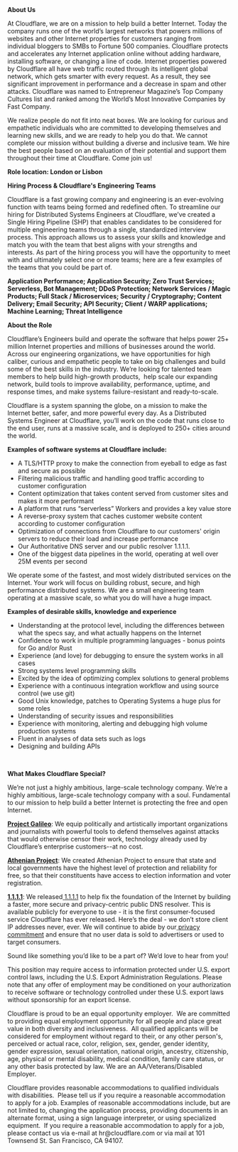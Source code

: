 <div class="content-intro">
	<div><strong>About Us</strong></div>
	<div>
		<p>At Cloudflare, we are on a mission to help build a better Internet. Today the company runs one of the world’s largest networks that powers millions of websites and other Internet properties for customers ranging from individual bloggers to SMBs to Fortune 500 companies. Cloudflare protects and accelerates any Internet application online without adding hardware, installing software, or changing a line of code. Internet properties powered by Cloudflare all have web traffic routed through its intelligent global network, which gets smarter with every request. As a result, they see significant improvement in performance and a decrease in spam and other attacks. Cloudflare was named to Entrepreneur Magazine’s Top Company Cultures list and ranked among the World’s Most Innovative Companies by Fast Company.&nbsp;</p>
		<p><span style="font-weight: 400;">We realize people do not fit into neat boxes. We are looking for curious and empathetic individuals who are committed to developing themselves and learning new skills, and we are ready to help you do that. We cannot complete our mission without building a diverse and inclusive team. We hire the best people based on an evaluation of their potential and support them throughout their time at Cloudflare. Come join us!&nbsp;</span></p>
	</div>
</div>
<p><strong>Role location: London or Lisbon</strong></p>
<p><span style="font-weight: 400;"><strong>Hiring Process &amp; Cloudflare's Engineering Teams</strong></span><em><span style="font-weight: 400;"><br></span></em></p>
<p><span style="font-weight: 400;">Cloudflare is a fast growing company and engineering is an ever-evolving function with teams being formed and redefined often. To streamline our hiring for Distributed Systems Engineers at Cloudflare, we’ve created a Single Hiring Pipeline (SHP) that enables candidates to be considered for multiple engineering teams through a single, standardized interview process. This approach allows us to assess your skills and knowledge and match you with the team that best aligns with your strengths and interests.&nbsp;As part of the hiring process you will have the opportunity to meet with and ultimately select one or more teams; here are a few examples of the teams that you could be part of.</span></p>
<p><strong>Application Performance; Application Security; Zero Trust Services; Serverless, Bot Management; DDoS Protection; Network Services / Magic Products; Full Stack / Microservices; Security / Cryptography; Content Delivery; Email Security; API Security; Client / WARP applications; Machine Learning; Threat Intelligence</strong></p>
<p><strong>About the Role</strong></p>
<p><span style="font-weight: 400;">Cloudflare’s Engineers build and operate the software that helps power 25+ million Internet properties and millions of businesses around the world. Across our engineering organizations, we have opportunities for high caliber, curious and empathetic people to take on big challenges and build some of the best skills in the industry. We’re looking for talented team members to help build high-growth products,&nbsp; help scale our expanding network, build tools to improve availability, performance, uptime, and response times, and make systems failure-resistant and ready-to-scale.</span></p>
<p><span style="font-weight: 400;">Cloudflare is a system spanning the globe, on a mission to make the Internet better, safer, and more powerful every day. As a Distributed Systems Engineer at Cloudflare, you’ll work on the code that runs close to the end user, runs at a massive scale, and is deployed to 250+ cities around the world.</span></p>
<p><strong>Examples of software systems at Cloudflare include:</strong></p>
<ul>
	<li style="font-weight: 400;"><span style="font-weight: 400;">A TLS/HTTP proxy to make the connection from eyeball to edge as fast and secure as possible</span></li>
	<li style="font-weight: 400;"><span style="font-weight: 400;">Filtering malicious traffic and handling good traffic according to customer configuration</span></li>
	<li style="font-weight: 400;"><span style="font-weight: 400;">Content optimization that takes content served from customer sites and makes it more performant</span></li>
	<li style="font-weight: 400;"><span style="font-weight: 400;">A platform that runs “serverless” Workers and provides a key value store</span></li>
	<li style="font-weight: 400;"><span style="font-weight: 400;">A reverse-proxy system that caches customer website content according to customer configuration</span></li>
	<li style="font-weight: 400;"><span style="font-weight: 400;">Optimization of connections from Cloudflare to our customers' origin servers to reduce their load and increase performance</span></li>
	<li style="font-weight: 400;"><span style="font-weight: 400;">Our Authoritative DNS server and our public resolver 1.1.1.1.</span></li>
	<li style="font-weight: 400;"><span style="font-weight: 400;">One of the biggest data pipelines in the world, operating at well over 25M events per second</span></li>
</ul>
<p><span style="font-weight: 400;">We operate some of the fastest, and most widely distributed services on the Internet. Your work will focus on building robust, secure, and high performance distributed systems. We are a small engineering team operating at a massive scale, so what you do will have a huge impact.</span></p>
<p><strong>Examples of desirable skills, knowledge and experience</strong></p>
<ul>
	<li style="font-weight: 400;"><span style="font-weight: 400;">Understanding at the protocol level, including the differences between what the specs say, and what actually happens on the Internet</span></li>
	<li style="font-weight: 400;"><span style="font-weight: 400;">Confidence to work in multiple programming languages - bonus points for Go and/or Rust&nbsp;</span></li>
	<li style="font-weight: 400;"><span style="font-weight: 400;">Experience (and love) for debugging to ensure the system works in all cases</span></li>
	<li style="font-weight: 400;"><span style="font-weight: 400;">Strong systems level programming skills</span></li>
	<li style="font-weight: 400;"><span style="font-weight: 400;">Excited by the idea of optimizing complex solutions to general problems</span></li>
	<li style="font-weight: 400;"><span style="font-weight: 400;">Experience with a continuous integration workflow and using source control (we use git)</span></li>
	<li style="font-weight: 400;"><span style="font-weight: 400;">Good Unix knowledge, patches to Operating Systems a huge plus for some roles</span></li>
	<li style="font-weight: 400;"><span style="font-weight: 400;">Understanding of security issues and responsibilities</span></li>
	<li style="font-weight: 400;"><span style="font-weight: 400;">Experience with monitoring, alerting and debugging high volume production systems</span></li>
	<li style="font-weight: 400;"><span style="font-weight: 400;">Fluent in analyses of data sets such as logs</span></li>
	<li style="font-weight: 400;"><span style="font-weight: 400;">Designing and building APIs</span></li>
</ul>
<p>&nbsp;</p>
<div class="content-conclusion">
	<p><strong>What Makes Cloudflare Special?</strong></p>
	<p><span style="font-weight: 400;">We’re not just a highly ambitious, large-scale technology company. We’re a highly ambitious, large-scale technology company with a soul. Fundamental to our mission to help build a better Internet is protecting the free and open Internet.</span></p>
	<p><a href="https://blog.cloudflare.com/protecting-free-expression-online/"><strong>Project Galileo</strong></a><span style="font-weight: 400;">: We equip politically and artistically important organizations and journalists with powerful tools to defend themselves against attacks that would otherwise censor their work, technology already used by Cloudflare’s enterprise customers--at no cost.</span></p>
	<p><strong><a href="https://www.cloudflare.com/athenian/">Athenian Project</a></strong><span style="font-weight: 400;">: We created Athenian Project to ensure that state and local governments have the highest level of protection and reliability for free, so that their constituents have access to election information and voter registration.</span></p>
	<p><a href="https://1.1.1.1/"><strong>1.1.1.1</strong></a><span style="font-weight: 400;">: We released</span><a href="https://1.1.1.1/"> <span style="font-weight: 400;">1.1.1.1</span></a><span style="font-weight: 400;"> to help fix the foundation of the Internet by building a faster, more secure and privacy-centric public DNS resolver. This is available publicly for everyone to use - it is the first consumer-focused service Cloudflare has ever released. Here’s the deal - we don’t store client IP addresses never, ever. We will continue to abide by our</span><a href="https://developers.cloudflare.com/1.1.1.1/privacy/public-dns-resolver"> privacy commitment</a><span style="font-weight: 400;"> and ensure that no user data is sold to advertisers or used to target consumers.</span></p>
	<p><span style="font-weight: 400;">Sound like something you’d like to be a part of? We’d love to hear from you!</span></p>
	<p><span style="font-weight: 400;">This position may require access to information protected under U.S. export control laws, including the U.S. Export Administration Regulations. Please note that any offer of employment may be conditioned on your authorization to receive software or technology controlled under these U.S. export laws without sponsorship for an export license.</span></p>
	<p><span style="font-weight: 400;">Cloudflare is proud to be an equal opportunity employer. &nbsp;We are committed to providing equal employment opportunity for all people and place great value in both diversity and inclusiveness. &nbsp;All qualified applicants will be considered for employment without regard to their, or any other person's, perceived or actual</span> <span style="font-weight: 400;">race, color, religion, sex, gender, gender identity, gender expression, sexual orientation, national origin, ancestry, citizenship, age, physical or mental disability, medical condition, family care status, or any other basis protected by law. </span><span style="font-weight: 400;">We are an AA/Veterans/Disabled Employer.</span></p>
	<p><span style="font-weight: 400;">Cloudflare provides reasonable accommodations to qualified individuals with disabilities. &nbsp;Please tell us if you require a reasonable accommodation to apply for a job. Examples of reasonable accommodations include, but are not limited to, changing the application process, providing documents in an alternate format, using a sign language interpreter, or using specialized equipment. &nbsp;If you require a reasonable accommodation to apply for a job, please contact us via e-mail at </span><span style="font-weight: 400;">hr@cloudflare.com</span><span style="font-weight: 400;"> or via mail at 101 Townsend St. San Francisco, CA 94107.</span></p>
</div>
